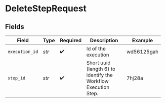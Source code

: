 # DeleteStepRequest


## Fields

| Field                                                          | Type                                                           | Required                                                       | Description                                                    | Example                                                        |
| -------------------------------------------------------------- | -------------------------------------------------------------- | -------------------------------------------------------------- | -------------------------------------------------------------- | -------------------------------------------------------------- |
| `execution_id`                                                 | *str*                                                          | :heavy_check_mark:                                             | Id of the execution                                            | wd56125gah                                                     |
| `step_id`                                                      | *str*                                                          | :heavy_check_mark:                                             | Short uuid (length 6) to identify the Workflow Execution Step. | 7hj28a                                                         |